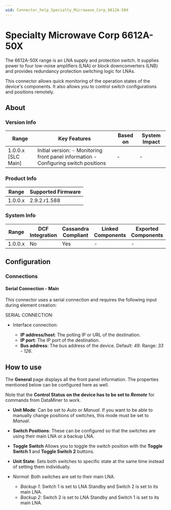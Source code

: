 ```yaml
---
uid: Connector_help_Specialty_Microwave_Corp_6612A-50X
---
```


# Specialty Microwave Corp 6612A-50X

The 6612A-50X range is an LNA supply and protection switch. It supplies power to four low-noise amplifiers (LNA) or block downconverters (LNB) and provides redundancy protection switching logic for LNAs.

This connector allows quick monitoring of the operation states of the device's components. It also allows you to control switch configurations and positions remotely.

## About

### Version Info

| **Range**            | **Key Features**                                                                     | **Based on** | **System Impact** |
|----------------------|--------------------------------------------------------------------------------------|--------------|-------------------|
| 1.0.0.x \[SLC Main\] | Initial version: - Monitoring front panel information - Configuring switch positions | \-           | \-                |

### Product Info

| Range     | Supported Firmware     |
|-----------|------------------------|
| 1.0.0.x   | 2.9.2.r1.588           |

### System Info

| Range     | DCF Integration     | Cassandra Compliant     | Linked Components     | Exported Components     |
|-----------|---------------------|-------------------------|-----------------------|-------------------------|
| 1.0.0.x   | No                  | Yes                     | \-                    | \-                      |

## Configuration

### Connections

#### Serial Connection - Main

This connector uses a serial connection and requires the following input during element creation:

SERIAL CONNECTION:

- Interface connection:

  - **IP address/host**: The polling IP or URL of the destination.
  - **IP port**: The IP port of the destination.
  - **Bus address**: The bus address of the device. Default: *49*. Range: *33* - *126*.

## How to use

The **General** page displays all the front panel information. The properties mentioned below can be configured here as well.

Note that the **Control Status** **on the device has to be set to** ***Remote*** for commands from DataMiner to work.

- **Unit Mode**: Can be set to *Auto* or *Manual*. If you want to be able to manually change positions of switches, this mode must be set to *Manual*.

- **Switch Positions**: These can be configured so that the switches are using their main LNA or a backup LNA.

- **Toggle Switch** Allows you to toggle the switch position with the **Toggle Switch 1** and **Toggle Switch 2** buttons.

- **Unit State**: Sets both switches to specific state at the same time instead of setting them individually.

- *Normal*: Both switches are set to their main LNA.
  - *Backup 1*: Switch 1 is set to LNA Standby and Switch 2 is set to its main LNA.
  - *Backup 2*: Switch 2 is set to LNA Standby and Switch 1 is set to its main LNA.
